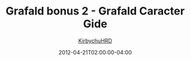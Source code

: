 ---
title: "Grafald bonus 2 - Grafald Caracter Gide"
type: "image"
date: 2012-04-21T02:00:00-04:00
draft: false
categories:
- comics
- collaborations
tags:
- grafald
image_path: "../img/2012/bonus_2.png"
alt_text: ""
author: "[KirbychuHRD](https://cohost.org/KirbychuHRD)"
---